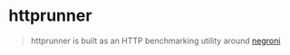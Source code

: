 # httprunner

> httprunner is built as an HTTP benchmarking utility around [negroni](https://github.com/codegangsta/negroni)
